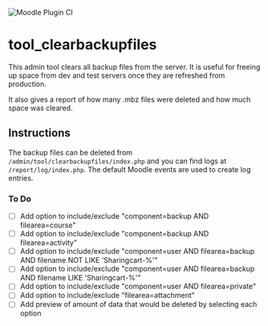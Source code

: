 ![Moodle Plugin CI](https://github.com/doiphode/moodle-tool_clearbackupfiles/actions/workflows/moodle-ci.yml/badge.svg)

# tool_clearbackupfiles

This admin tool clears all backup files from the server. It is useful for freeing up space from dev and test servers once they are refreshed from production.

It also gives a report of how many .mbz files were deleted and how much space was cleared.

## Instructions
The backup files can be deleted from `/admin/tool/clearbackupfiles/index.php` and you can find logs at `/report/log/index.php`. The default Moodle events are used to create log entries.

### To Do

- [ ] Add option to include/exclude "component=backup AND filearea=course"
- [ ] Add option to include/exclude "component=backup AND filearea=activity"
- [ ] Add option to include/exclude "component=user AND filearea=backup AND filename NOT LIKE 'Sharingcart-%'"
- [ ] Add option to include/exclude "component=user AND filearea=backup AND filename LIKE 'Sharingcart-%'"
- [ ] Add option to include/exclude "component=user AND filearea=private"
- [ ] Add option to include/exclude "filearea=attachment"
- [ ] Add preview of amount of data that would be deleted by selecting each option
